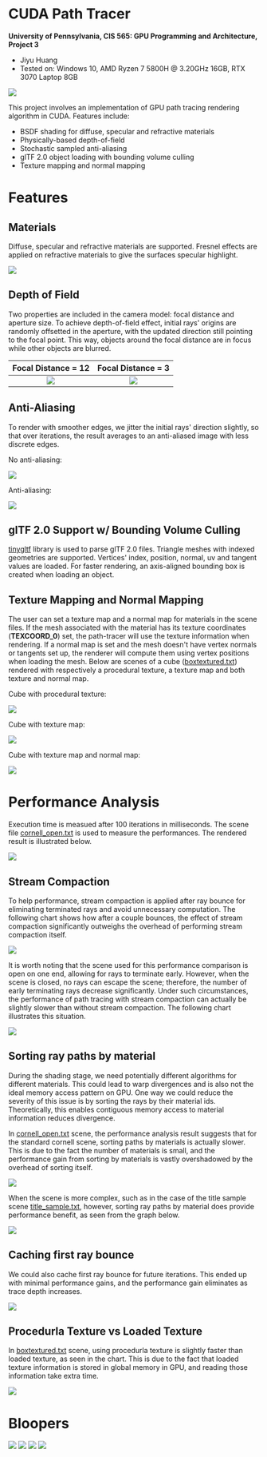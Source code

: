 CUDA Path Tracer
================

**University of Pennsylvania, CIS 565: GPU Programming and Architecture, Project 3**

* Jiyu Huang
* Tested on: Windows 10, AMD Ryzen 7 5800H @ 3.20GHz 16GB, RTX 3070 Laptop 8GB

![](img/title_sample.png)

This project involves an implementation of GPU path tracing rendering algorithm in CUDA. Features include:

- BSDF shading for diffuse, specular and refractive materials
- Physically-based depth-of-field
- Stochastic sampled anti-aliasing
- glTF 2.0 object loading with bounding volume culling
- Texture mapping and normal mapping

# Features

## Materials

Diffuse, specular and refractive materials are supported. Fresnel effects are applied on refractive materials to give the surfaces specular highlight.

![](img/materials.png)

## Depth of Field

Two properties are included in the camera model: focal distance and aperture size. To achieve depth-of-field effect, initial rays' origins are randomly offsetted in the aperture, with the updated direction still pointing to the focal point.
This way, objects around the focal distance are in focus while other objects are blurred.

Focal Distance = 12         |  Focal Distance = 3
:-------------------------:|:-------------------------:
![](img/title_sample.png)   |  ![](img/dof.png)

## Anti-Aliasing

To render with smoother edges, we jitter the initial rays' direction slightly, so that over iterations, the result averages to an anti-aliased image with less discrete edges.

No anti-aliasing:

![](img/noaa.png)

Anti-aliasing:

![](img/aa.png)

## glTF 2.0 Support w/ Bounding Volume Culling

[tinygltf](https://github.com/syoyo/tinygltf/) library is used to parse glTF 2.0 files. Triangle meshes with indexed geometries are supported. Vertices' index, position, normal, uv and tangent values are loaded. For faster rendering, an axis-aligned bounding box is created when loading an object.

## Texture Mapping and Normal Mapping

The user can set a texture map and a normal map for materials in the scene files. If the mesh associated with the material has its texture coordinates (**TEXCOORD_0**) set, the path-tracer will use the texture information when rendering. If a normal map is set and the mesh doesn't have vertex normals or tangents set up, the renderer will compute them using vertex positions when loading the mesh. Below are scenes of a cube ([boxtextured.txt](scenes/boxtextured.txt)) rendered with respectively a procedural texture, a texture map and both texture and normal map.

Cube with procedural texture:

![](img/tex1.png)

Cube with texture map:

![](img/tex2.png)

Cube with texture map and normal map:

![](img/tex3.png)

# Performance Analysis

Execution time is measued after 100 iterations in milliseconds. The scene file [cornell_open.txt](scenes/cornell_open.txt) is used to measure the performances. The rendered result is illustrated below.

![](img/cornell_open.png)

## Stream Compaction

To help performance, stream compaction is applied after ray bounce for eliminating terminated rays and avoid unnecessary computation. The following chart shows how after a couple bounces, the effect of stream compaction significantly outweighs the overhead of performing stream compaction itself.

![](img/stream_compact_open.png)

It is worth noting that the scene used for this performance comparison is open on one end, allowing for rays to terminate early. However, when the scene is closed, no rays can escape the scene; therefore, the number of early terminating rays decrease significantly. Under such circumstances, the performance of path tracing with stream compaction can actually be slightly slower than without stream compaction. The following chart illustrates this situation.

![](img/stream_compact_closed.png)

## Sorting ray paths by material

During the shading stage, we need potentially different algorithms for different materials. This could lead to warp divergences and is also not the ideal memory access pattern on GPU. One way we could reduce the severity of this issue is by sorting the rays by their material ids. Theoretically, this enables contiguous memory access to material information reduces divergence.

In [cornell_open.txt](scenes/cornell_open.txt) scene, the performance analysis result suggests that for the standard cornell scene, sorting paths by materials is actually slower. This is due to the fact the number of materials is small, and the performance gain from sorting by materials is vastly overshadowed by the overhead of sorting itself.

![](img/sort.png)

When the scene is more complex, such as in the case of the title sample scene [title_sample.txt](scenes/title_sample.txt), however, sorting ray paths by material does provide performance benefit, as seen from the graph below.

![](img/sort2.png)

## Caching first ray bounce

We could also cache first ray bounce for future iterations. This ended up with minimal performance gains, and the performance gain eliminates as trace depth increases.

![](img/cache.png)

## Procedurla Texture vs Loaded Texture

In [boxtextured.txt](scenes/boxtextured.txt) scene, using procedurla texture is slightly faster than loaded texture, as seen in the chart. This is due to the fact that loaded texture information is stored in global memory in GPU, and reading those information take extra time.

![](img/texChart.png)

# Bloopers

![](img/blooper1.png)
![](img/blooper2.png)
![](img/blooper3.png)
![](img/blooper4.png)
